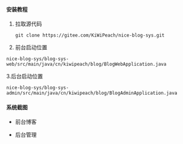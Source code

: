 #### 安装教程

1. 拉取源代码

   ```shell
   git clone https://gitee.com/KiWiPeach/nice-blog-sys.git
   ```

2. 前台启动位置

```shell
nice-blog-sys/blog-sys-web/src/main/java/cn/kiwipeach/blog/BlogWebApplication.java
```

  3.后台启动位置

```shell
nice-blog-sys/blog-sys-admin/src/main/java/cn/kiwipeach/blog/BlogAdminApplication.java
```

#### 系统截图

- 前台博客



- 后台管理



